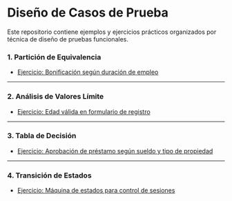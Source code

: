 # Diseño de Casos de Prueba

Este repositorio contiene ejemplos y ejercicios prácticos organizados por técnica de diseño de pruebas funcionales.

### 1. Partición de Equivalencia
- [Ejercicio: Bonificación según duración de empleo](./ejercicios/particion_equivalencia.md)

---

### 2. Análisis de Valores Límite
- [Ejercicio: Edad válida en formulario de registro](./ejercicios/valores_limite.md)

---

### 3. Tabla de Decisión
- [Ejercicio: Aprobación de préstamo según sueldo y tipo de propiedad](./ejercicios/tabla_decision.md)

---

### 4. Transición de Estados
- [Ejercicio: Máquina de estados para control de sesiones](./ejercicios/transicion_estados.md)
